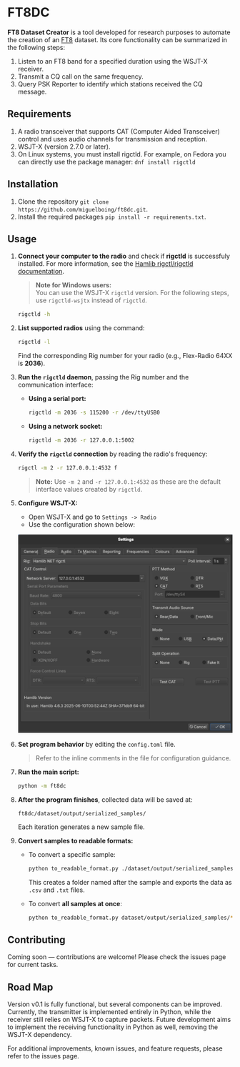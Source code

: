 # FT8DC

**FT8 Dataset Creator** is a tool developed for research purposes to automate the creation of an [FT8](https://en.wikipedia.org/wiki/FT8) dataset. Its core functionality can be summarized in the following steps:

1. Listen to an FT8 band for a specified duration using the WSJT-X receiver.
2. Transmit a CQ call on the same frequency.
3. Query PSK Reporter to identify which stations received the CQ message.

## Requirements
1. A radio transceiver that supports CAT (Computer Aided Transceiver) control and uses audio channels for transmission and reception.
2. WSJT-X (version 2.7.0 or later).
3. On Linux systems, you must install rigctld. For example, on Fedora you can directly use the package manager: `dnf install rigctld`

## Installation
1. Clone the repository `git clone https://github.com/miguelboing/ft8dc.git`.
2. Install the required packages `pip install -r requirements.txt`.

## Usage

1. **Connect your computer to the radio** and check if **rigctld** is successfuly installed.
   For more information, see the [Hamlib rigctl/rigctld documentation](https://www.piwebcat.g3vpx.net/84rigctlrigctld-documentation.html).

   > **Note for Windows users:**  
   > You can use the WSJT-X `rigctld` version. For the following steps, use `rigctld-wsjtx` instead of `rigctld`.

   ```bash
   rigctld -h
   ```  

2. **List supported radios** using the command:  
   ```bash
   rigctld -l
   ```  
   Find the corresponding Rig number for your radio (e.g., Flex-Radio 64XX is **2036**).

3. **Run the `rigctld` daemon**, passing the Rig number and the communication interface:

   - **Using a serial port:**
     ```bash
     rigctld -m 2036 -s 115200 -r /dev/ttyUSB0
     ```
   - **Using a network socket:**
     ```bash
     rigctld -m 2036 -r 127.0.0.1:5002
     ```

4. **Verify the `rigctld` connection** by reading the radio's frequency:  
   ```bash
   rigctl -m 2 -r 127.0.0.1:4532 f
   ```
   > **Note:** Use `-m 2` and `-r 127.0.0.1:4532` as these are the default interface values created by `rigctld`.

5. **Configure WSJT-X:**

   - Open WSJT-X and go to `Settings -> Radio`
   - Use the configuration shown below:

   ![WSJT-X RIG Configuration](doc/figures/wsjtx_config.png)

6. **Set program behavior** by editing the `config.toml` file.  
   > Refer to the inline comments in the file for configuration guidance.

7. **Run the main script:**
   ```bash
   python -m ft8dc
   ```

8. **After the program finishes**, collected data will be saved at:  
   ```
   ft8dc/dataset/output/serialized_samples/
   ```  
   Each iteration generates a new sample file.

9. **Convert samples to readable formats:**

   - To convert a specific sample:
     ```bash
     python to_readable_format.py ./dataset/output/serialized_samples/sample_name.pkl.gz
     ```
     This creates a folder named after the sample and exports the data as `.csv` and `.txt` files.

   - To convert **all samples at once**:
     ```bash
     python to_readable_format.py dataset/output/serialized_samples/*
     ```

## Contributing
Coming soon — contributions are welcome! Please check the issues page for current tasks.

## Road Map
Version v0.1 is fully functional, but several components can be improved. Currently, the transmitter is implemented entirely in Python, while the receiver still relies on WSJT-X to capture packets. Future development aims to implement the receiving functionality in Python as well, removing the WSJT-X dependency.

For additional improvements, known issues, and feature requests, please refer to the issues page.

